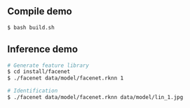 ## Compile demo

```sh
$ bash build.sh
```

## Inference demo

```sh
# Generate feature library
$ cd install/facenet
$ ./facenet data/model/facenet.rknn 1

# Identification
$ ./facenet data/model/facenet.rknn data/model/lin_1.jpg
```